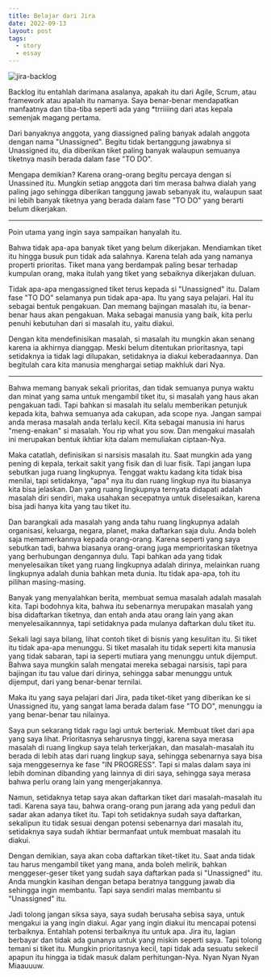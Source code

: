 ```yaml
---
title: Belajar dari Jira
date: 2022-09-13
layout: post
tags:
  - story
  - essay
---
```


![jira-backlog](https://muhammadichsanulamal.files.wordpress.com/2022/09/jira.png)

Backlog itu entahlah darimana asalanya, apakah itu dari Agile, Scrum, atau framework atau apalah itu namanya. Saya benar-benar mendapatkan manfaatnya dan tiba-tiba seperti ada yang *trriiiing dari atas kepala semenjak magang pertama. 

Dari banyaknya anggota, yang diassigned paling banyak adalah anggota dengan nama "Unassigned". Begitu tidak bertanggung jawabnya si Unassigned itu, dia diberikan tiket paling banyak walaupun semuanya tiketnya masih berada dalam fase "TO DO".

Mengapa demikian? Karena orang-orang begitu percaya dengan si Unassined itu. Mungkin setiap anggota dari tim merasa bahwa dialah yang paling jago sehingga diberikan tanggung jawab sebanyak itu, walaupun saat ini lebih banyak tiketnya yang berada dalam fase "TO DO" yang berarti belum dikerjakan.  

---

Poin utama yang ingin saya sampaikan hanyalah itu. 

Bahwa tidak apa-apa banyak tiket yang belum dikerjakan. Mendiamkan tiket itu hingga busuk pun tidak ada salahnya. Karena telah ada yang namanya properti prioritas. Tiket mana yang berdampak paling besar terhadap kumpulan orang, maka itulah yang tiket yang sebaiknya dikerjakan duluan.

Tidak apa-apa mengassigned tiket terus kepada si "Unassigned" itu. Dalam fase "TO DO" selamanya pun tidak apa-apa. Itu yang saya pelajari. Hal itu sebagai bentuk pengakuan. Dan memang bajingan masalah itu, ia benar-benar haus akan pengakuan. Maka sebagai manusia yang baik, kita perlu penuhi kebutuhan dari si masalah itu, yaitu diakui. 

Dengan kita mendefinisikan masalah, si masalah itu mungkin akan senang karena ia akhirnya dianggap. Meski belum ditentukan prioritasnya, tapi setidaknya ia tidak lagi dilupakan, setidaknya ia diakui keberadaannya. Dan begitulah cara kita manusia menghargai setiap makhluk dari Nya. 

---

Bahwa memang banyak sekali prioritas, dan tidak semuanya punya waktu dan minat yang sama untuk mengambil tiket itu, si masalah yang haus akan pengakuan tadi. Tapi bahkan si masalah itu selalu memberikan petunjuk kepada kita, bahwa semuanya ada cakupan, ada scope nya. Jangan sampai anda merasa masalah anda terlalu kecil. Kita sebagai manusia ini harus "meng-enakan" si masalah. You rip what you sow. Dan mengakui masalah ini merupakan bentuk ikhtiar kita dalam memuliakan ciptaan-Nya. 

Maka catatlah, definisikan si narsisis masalah itu. Saat mungkin ada yang pening di kepala, terkait sakit yang fisik dan di luar fisik. Tapi jangan lupa sebutkan juga ruang lingkupnya. Tenggat waktu kadang kita tidak bisa menilai, tapi setidaknya, "apa" nya itu dan ruang lingkup nya itu biasanya kita bisa jelaskan. Dan yang ruang lingkupnya ternyata didapati adalah masalah diri sendiri, maka usahakan secepatnya untuk diselesaikan, karena bisa jadi hanya kita yang tau tiket itu. 

Dan barangkali ada masalah yang anda tahu ruang lingkupnya adalah organisasi, keluarga, negara, planet, maka daftarkan saja dulu. Anda boleh saja memamerkannya kepada orang-orang. Karena seperti yang saya sebutkan tadi, bahwa biasanya orang-orang juga memprioritaskan tiketnya yang berhubungan dengannya dulu. Tapi bahkan ada yang tidak menyelesaikan tiket yang ruang lingkupnya adalah dirinya, melainkan ruang lingkupnya adalah dunia bahkan meta dunia. Itu tidak apa-apa, toh itu pilihan masing-masing. 

Banyak yang menyalahkan berita, membuat semua masalah adalah masalah kita. Tapi bodohnya kita, bahwa itu sebenarnya merupakan masalah yang bisa didaftarkan tiketnya, dan entah anda atau orang lain yang akan menyelesaikannnya, tapi setidaknya pada mulanya daftarkan dulu tiket itu. 

Sekali lagi saya bilang, lihat contoh tiket di bisnis yang kesulitan itu. Si tiket itu tidak apa-apa menunggu. Si tiket masalah itu tidak seperti kita manusia yang tidak sabaran, tapi ia seperti mutiara yang menunggu untuk dijemput. Bahwa saya mungkin salah mengatai mereka sebagai narsisis, tapi para bajingan itu tau value dari dirinya, sehingga sabar menunggu untuk dijemput, dari yang benar-benar ternilai. 

Maka itu yang saya pelajari dari Jira, pada tiket-tiket yang diberikan ke si Unassigned itu, yang sangat lama berada dalam fase "TO DO", menunggu ia yang benar-benar tau nilainya. 

Saya pun sekarang tidak ragu lagi untuk berteriak. Membuat tiket dari apa yang saya lihat. Prioritasnya seharusnya tinggi, karena saya merasa masalah di ruang lingkup saya telah terkerjakan, dan masalah-masalah itu berada di lebih atas dari ruang lingkup saya, sehingga sebenarnya saya bisa saja menggesernya ke fase "IN PROGRESS". Tapi si malas dalam saya ini lebih dominan dibanding yang lainnya di diri saya, sehingga saya merasa bahwa perlu orang lain yang mengerjakannya. 

Namun, setidaknya tetap saya akan daftarkan tiket dari masalah-masalah itu tadi. Karena saya tau, bahwa orang-orang pun jarang ada yang peduli dan sadar akan adanya tiket itu. Tapi toh setidaknya sudah saya daftarkan, sekalipun itu tidak sesuai dengan potensi sebenarnya dari masalah itu, setidaknya saya sudah ikhtiar bermanfaat untuk membuat masalah itu diakui. 

Dengan demikian, saya akan coba daftarkan tiket-tiket itu. Saat anda tidak tau harus mengambil tiket yang mana, anda boleh melirik, bahkan menggeser-geser tiket yang sudah saya daftarkan pada si "Unassigned" itu. Anda mungkin kasihan dengan betapa beratnya tanggung jawab dia sehingga ingin membantu. Tapi saya sendiri malas membantu si "Unassigned" itu. 

Jadi tolong jangan siksa saya, saya sudah berusaha sebisa saya, untuk mengakui ia yang ingin diakui. Agar yang ingin diakui itu mencapai potensi terbaiknya. Entahlah potensi terbaiknya itu untuk apa. Jira itu, lagian berbayar dan tidak ada gunanya untuk yang miskin seperti saya. Tapi tolong temani si tiket itu. Mungkin prioritasnya kecil, tapi tidak ada sesuatu sekecil apapun itu hingga ia tidak masuk dalam perhitungan-Nya. Nyan Nyan Nyan Miaauuuw.